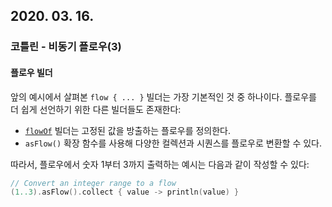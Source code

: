 ## 2020. 03. 16.

### 코틀린 - 비동기 플로우(3)

#### 플로우 빌더

앞의 예시에서 살펴본 `flow { ... }` 빌더는 가장 기본적인 것 중 하나이다. 플로우를 더 쉽게 선언하기 위한 다른 빌더들도 존재한다:

* [`flowOf`][kt-flow-of] 빌더는 고정된 값을 방출하는 플로우를 정의한다.
* `asFlow()` 확장 함수를 사용해 다양한 컬렉션과 시퀀스를 플로우로 변환할 수 있다.

따라서, 플로우에서 숫자 1부터 3까지 출력하는 예시는 다음과 같이 작성할 수 있다:

```kotlin
// Convert an integer range to a flow
(1..3).asFlow().collect { value -> println(value) }
```



[kt-flow-of]: https://kotlin.github.io/kotlinx.coroutines/kotlinx-coroutines-core/kotlinx.coroutines.flow/flow-of.html
